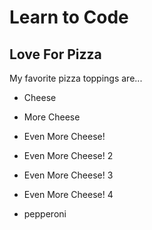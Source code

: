 #  Learn to Code
## Love For Pizza

My favorite pizza toppings are...

* Cheese
* More Cheese
* Even More Cheese!
* Even More Cheese! 2
* Even More Cheese! 3
* Even More Cheese! 4

* pepperoni
